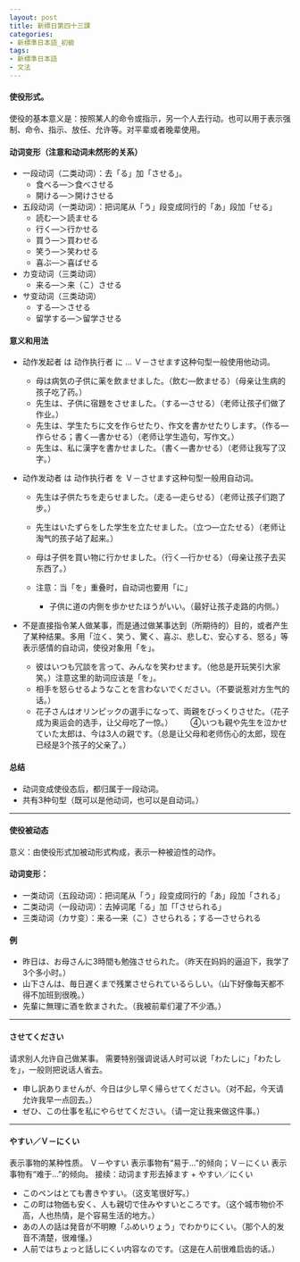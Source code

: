 ```yaml
---
layout: post
title: 新標日第四十三課
categories:
- 新標準日本語_初級
tags:
- 新標準日本語
- 文法
---
```

#### 使役形式。
使役的基本意义是：按照某人的命令或指示，另一个人去行动。也可以用于表示强制、命令、指示、放任、允许等。对平辈或者晚辈使用。

#### 动词变形（注意和动词未然形的关系）
* 一段动词（二类动词）：去「る」加「させる」。
	* 食べる―＞食べさせる
	* 開ける―＞開けさせる
* 五段动词（一类动词）：把词尾从「う」段变成同行的「あ」段加「せる」
	* 読む―＞読ませる
	* 行く―＞行かせる
	* 買う―＞買わせる
	* 笑う―＞笑わせる
	* 喜ぶ―＞喜ばせる
* カ变动词（三类动词）
	* 来る―＞来（こ）させる
* サ变动词（三类动词）
	* する―＞させる
	* 留学する―＞留学させる

#### 意义和用法

* 动作发起者 は 动作执行者 に … Ｖ－させます这种句型一般使用他动词。
	* 母は病気の子供に薬を飲ませました。（飲む―飲ませる）（母亲让生病的孩子吃了药。）
	* 先生は、子供に宿題をさせました。（する―させる）（老师让孩子们做了作业。）
	* 先生は、学生たちに文を作らせたり、作文を書かせたりします。（作る―作らせる；書く―書かせる）（老师让学生造句，写作文。）
	* 先生は、私に漢字を書かせました。（書く―書かせる）（老师让我写了汉字。）
* 动作发动者 は 动作执行者 を Ｖ－させます这种句型一般用自动词。
	* 先生は子供たちを走らせました。（走る―走らせる）（老师让孩子们跑了步。）
	* 先生はいたずらをした学生を立たせました。（立つ―立たせる）（老师让淘气的孩子站了起来。）
	* 母は子供を買い物に行かせました。（行く―行かせる）（母亲让孩子去买东西了。）

	* 注意：当「を」重叠时，自动词也要用「に」
		* 子供に道の内側を歩かせたほうがいい。（最好让孩子走路的内侧。）

* 不是直接指令某人做某事，而是通过做某事达到（所期待的）目的，或者产生了某种结果。多用「泣く、笑う、驚く、喜ぶ、悲しむ、安心する、怒る」等表示感情的自动词，使役对象用「を」。

	* 彼はいつも冗談を言って、みんなを笑わせます。（他总是开玩笑引大家笑。）注意这里的助词应该是「を」。
	* 相手を怒らせるようなことを言わないでください。（不要说惹对方生气的话。）
	* 花子さんはオリンピックの選手になって、両親をびっくりさせた。（花子成为奥运会的选手，让父母吃了一惊。）
　　④いつも親や先生を泣かせていた太郎は、今は3人の親です。（总是让父母和老师伤心的太郎，现在已经是3个孩子的父亲了。）

#### 总结
* 动词变成使役态后，都归属于一段动词。
* 共有3种句型（既可以是他动词，也可以是自动词。）

---
#### 使役被动态
意义：由使役形式加被动形式构成，表示一种被迫性的动作。

#### 动词变形：
* 一类动词（五段动词）：把词尾从「う」段变成同行的「あ」段加「される」
* 二类动词（一段动词）：去掉词尾「る」加「「させられる」
* 三类动词（カサ变）：来る―来（こ）させられる；する―させられる

#### 例
* 昨日は、お母さんに3時間も勉強させられた。（昨天在妈妈的逼迫下，我学了3个多小时。）
* 山下さんは、毎日遅くまで残業させられているらしい。（山下好像每天都不得不加班到很晚。）
* 先輩に無理に酒を飲まされた。（我被前辈们灌了不少酒。）

---
#### させてください

请求别人允许自己做某事。
需要特别强调说话人时可以说「わたしに」「わたしを」，一般则把说话人省去。

* 申し訳ありませんが、今日は少し早く帰らせてください。（对不起，今天请允许我早一点回去。）
* ぜひ、この仕事を私にやらせてください。（请一定让我来做这件事。）

---
#### やすい／Ｖ－にくい

表示事物的某种性质。
Ｖ－やすい 表示事物有“易于…”的倾向；Ｖ－にくい 表示事物有“难于…”的倾向。
接续：动词ます形去掉ます + やすい／にくい

* このペンはとても書きやすい。（这支笔很好写。）
* この町は物価も安く、人も親切で住みやすいところです。（这个城市物价不高，人也热情，是个容易生活的地方。）
* あの人の話は発音が不明瞭「ふめいりょう」でわかりにくい。（那个人的发音不清楚，很难懂。）
* 人前ではちょっと話しにくい内容なのです。（这是在人前很难启齿的话。）